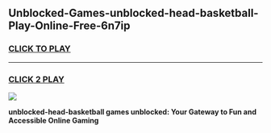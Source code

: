 
## Unblocked-Games-unblocked-head-basketball-Play-Online-Free-6n7ip
<h3>
<a href="https://premium76.site?title=unblocked-head-basketball&ref=26A">CLICK TO PLAY</a></h3>
<hr>

<h3>
<a href="https://premium76.site?title=unblocked-head-basketball&ref=26A">CLICK 2 PLAY</a>
  
</h3>

<a href="https://premium76.site?title=unblocked-head-basketball&ref=26A"><img src="https://clearcache.store/games.png"></a>


**unblocked-head-basketball games unblocked: Your Gateway to Fun and Accessible Online Gaming**
